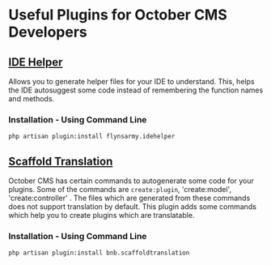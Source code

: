 # Useful Plugins for October CMS Developers

## [IDE Helper](https://octobercms.com/plugin/flynsarmy-idehelper) 

Allows you to generate helper files for your IDE to understand. This, helps the IDE autosuggest some code instead of remembering the function names and methods.

### Installation - Using Command Line

`php artisan plugin:install flynsarmy.idehelper`

## [Scaffold Translation](https://octobercms.com/plugin/bnb-scaffoldtranslation)

October CMS has certain commands to autogenerate some code for your plugins. Some of the commands are `create:plugin`, 'create:model', 'create:controller' . The files which are generated from these commands does not support translation by default. This plugin adds some commands which help you to create plugins which are translatable.

### Installation - Using Command Line

`php artisan plugin:install bnb.scaffoldtranslation`

